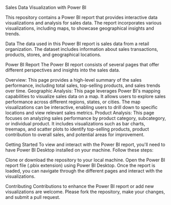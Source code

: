 Sales Data Visualization with Power BI

This repository contains a Power BI report that provides interactive data visualizations and analysis for sales data. The report incorporates various visualizations, including maps, to showcase geographical insights and trends.

Data
The data used in this Power BI report is sales data from a retail organization. The dataset includes information about sales transactions, products, stores, and geographical locations.

Power BI Report
The Power BI report consists of several pages that offer different perspectives and insights into the sales data.

Overview: This page provides a high-level summary of the sales performance, including total sales, top-selling products, and sales trends over time.
Geographic Analysis: This page leverages Power BI's mapping capabilities to visualize sales data on a map. It allows users to explore sales performance across different regions, states, or cities. The map visualizations can be interactive, enabling users to drill down to specific locations and view relevant sales metrics.
Product Analysis: This page focuses on analyzing sales performance by product category, subcategory, or individual product. It includes visualizations such as bar charts, treemaps, and scatter plots to identify top-selling products, product contribution to overall sales, and potential areas for improvement.

Getting Started
To view and interact with the Power BI report, you'll need to have Power BI Desktop installed on your machine. Follow these steps:

Clone or download the repository to your local machine.
Open the Power BI report file (.pbix extension) using Power BI Desktop.
Once the report is loaded, you can navigate through the different pages and interact with the visualizations.

Contributing
Contributions to enhance the Power BI report or add new visualizations are welcome. Please fork the repository, make your changes, and submit a pull request.
